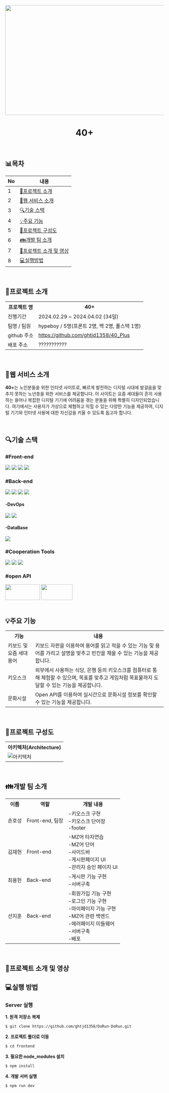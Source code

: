 <div align="center">
    <img src="https://github.com/ghtjd1358/40_Plus/assets/129839683/20b497dc-0976-4fcf-9a76-cceefd1888d1" width="800" height="350">
    <h1>40+</h1>
    <br/>
</div>
<h2>📊목차</h2>
<table>
    <thead>
        <tr>
            <th>No</th>
            <th>내용</th>
        </tr>
    </thead>
    <tbody>
        <tr>
            <td>1</td>
            <td><a href="#프로젝트-소개">💁프로젝트 소개</a></td>
        </tr>
       <tr>
            <td>2</td>
            <td><a href="#웹-서비스-소개">👷웹 서비스 소개</a></td>
        </tr>
       <tr>
            <td>3</td>
            <td><a href="#기술-스택">🔍기술 스택</a></td>
        </tr>
       <tr>
            <td>4</td>
            <td><a href="#주요-기능">💡주요 기능</a></td>
        </tr>
       <tr>
            <td>5</td>
            <td><a href="#프로젝트-구성도">📂프로젝트 구성도</a></td>
        </tr>
       <tr>
            <td>6</td>
            <td><a href="#개발-팀-소개">👪개발 팀 소개</a></td>
        </tr>
           <tr>
            <td>7</td>
            <td><a href="#프로젝트-소개-및-영상">📱프로젝트 소개 및 영상</a></td>
        </tr>
       <tr>
            <td>8</td>
            <td><a href="#실행-방법">💻실행방법</a></td>
        </tr>
    </tbody>
</table><br>

<h2>💁프로젝트 소개</h2>
<table>
  <tr>
    <th>프로젝트 명</th>
    <th>40+</th>
  </tr>
  <tr>
    <td>진행기간</td>
    <td>2024.02.29 ~ 2024.04.02 (34일)</td>
  </tr>
  <tr>
    <td>팀명 / 팀원</td>
    <td>hypeboy / 5명(프론트 2명, 백 2명, 풀스택 1명)</td>
  </tr>
  <tr>
    <td>github 주소</td>
    <td><a href="https://github.com/ghtjd1358/40_Plus">https://github.com/ghtjd1358/40_Plus</a></td>
  </tr>
  <tr>
    <td>배포 주소</td>
    <td>???????????</td>
  </tr>
</table><br>

<h2>👷웹 서비스 소개</h2>
<p>
 <strong>40+</strong>는 노인분들을 위한 인터넷 사이트로, 빠르게 발전하는 디지털 시대에 발걸음을 맞추지 못하는 노년층을 위한 서비스를 제공합니다. 이 사이트는 요즘 세대들이 흔히 사용하는 용어나 복잡한 디지털 기기에 어려움을 겪는 분들을 위해 특별히 디자인되었습니다. 여기에서는 사용자가 가상으로 체험하고 익힐 수 있는 다양한 기능을 제공하여, 디지털 기기와 인터넷 사용에 대한 자신감을 키울 수 있도록 돕고자 합니다.
</p><br>

<h2>🔍기술 스택</h2>

<h3>#Front-end</h3>
<div>
<img src="https://img.shields.io/badge/html5-E34F26?style=for-the-badge&logo=html5&logoColor=white">
<img src="https://img.shields.io/badge/css3-B4CA65?style=for-the-badge&logo=css3&logoColor=white">
<img src="https://img.shields.io/badge/javascript-F7DF1E?style=for-the-badge&logo=javascript&logoColor=white">
<img src="https://img.shields.io/badge/ejs-F7DF1E?style=for-the-badge&logo=ejs&logoColor=white">
</div>

<h3>#Back-end</h3>
<div>
    <img src="https://img.shields.io/badge/Nodejs-339933?style=for-the-badge&logo=Nodejs&logoColor=white">
    <img src="https://img.shields.io/badge/dotenv-ECD53F?style=for-the-badge&logo=dotenv&logoColor=white">
    <img src="https://img.shields.io/badge/axios-5A29E4?style=for-the-badge&logo=axios&logoColor=white">
    <img src="https://camo.githubusercontent.com/647be0ace0f0e732856a6544ad4180089524e42342be493bf4acaecb141f687e/68747470733a2f2f696d672e736869656c64732e696f2f62616467652f4a57542d3030303030302e7376673f7374796c653d666f722d7468652d6261646765266c6f676f3d6a736f6e776562746f6b656e73266c6f676f436f6c6f723d7768697465" data-canonical-src="https://img.shields.io/badge/JWT-000000.svg?style=for-the-badge&amp;logo=jsonwebtokens&amp;logoColor=white" style="max-width: 100%;">
</div>

<h4>-DevOps</h4>
<div>
    <img src="https://img.shields.io/badge/amazonec2-FF9900?style=for-the-badge&logo=amazonec2&logoColor=white">
    <img src="https://img.shields.io/badge/amazons3-569A31?style=for-the-badge&logo=amazons3&logoColor=white">
</div>

<h4>-DataBase</h4>
<div>
    <img src="https://img.shields.io/badge/mysql-4479A1?style=for-the-badge&logo=mysqly&logoColor=white">
</div>

<h3>#Cooperation Tools</h3>
<div>
    <img src="https://img.shields.io/badge/github-181717?style=for-the-badge&logo=github&logoColor=white">
    <img src="https://img.shields.io/badge/figma-F24E1E?style=for-the-badge&logo=figma&logoColor=white">
    <img src="https://img.shields.io/badge/notion-000000?style=for-the-badge&logo=notion&logoColor=white">
</div>

<h3>#open API</h3>
    <div>
    <a href="https://www.data4library.kr/themaDataL" target="_blank"><img src="https://github.com/ghtjd1358/40_Plus/assets/129839683/25093ebb-f08a-4bd0-b516-5b5ca031558e" width="110" height="50"></a>
     <a href="https://www.culture.go.kr/data/page/guide/openapiGuide.do" target="_blank"><img src="https://github.com/ghtjd1358/40_Plus/assets/129839683/2f2cd881-b13e-4b84-a9cb-bb64dcd07f80" width="100" height="50"></a>
    </div><br>


<h2>💡주요 기능</h2>
<table>
    <tr>
        <th>기능</th>
        <th>내용</th>
    </tr>
    <tr>
        <td>
            키보드 및 요즘 세대 용어
        </td>
        <td>
            키보드 자판을 이용하여 용어를 읽고 적을 수 있는 기능 및 용어를 가리고 설명을 맞추고 빈칸을 채울 수 있는 기능을 제공합니다.
        </td>
    </tr>
     <tr>
        <td>
           키오스크
        </td>
        <td>
            외부에서 사용하는 식당, 은행 등의 키오스크를 컴퓨터로 통해 체험할 수 있으며, 목표를 맞추고 게임처럼 목표물까지 도달할 수 있는 기능을 제공합니다.
        </td>
    </tr>
     <tr>
        <td>
            문화시설
        </td>
        <td>
            Open API를 이용하여 실시간으로 문화시설 정보를 확인할 수 있는 기능을 제공합니다.
        </td>
    </tr>
</table><br>

<h2>📂프로젝트 구성도</h2>
<table>
    <tr>
        <th>아키텍처(Architecture)</th>
    </tr>
    <tr>
        <td><img src="https://github.com/ghtjd1358/DoRun-DoRun/assets/129839683/df2d6017-4b70-4e0f-b2cb-2ac134221fc1" alt="아키텍처"></td>
    </tr>
</table><br>

<h2>👪개발 팀 소개</h2>
<!-- <table>
    <tr>
        <td><img src="" alt="손호성"></td>
        <td><img src="" alt="김재현"></td>
        <td><img src="" alt="최진"></td>
        <td><img src="" alt="최용헌"></td>
        <td><img src="" alt="선지훈"></td>
    </tr>
    <tr>
        <td>손호성(front-end, 팀장)</td>
        <td>김재현(front-end)</td>
        <td>최용헌(back-end)</td>
        <td>선지훈(back-end)</td>
        <td>최(full-stack)</td>
    </tr>
</table><br> -->

<table>
    <tr>
        <th>이름</th>
        <th>역할</th>
        <th>개발 내용</th>
    </tr>
    <tr>
        <td>손호성</td>
        <td>Front-end, 팀장</td>
        <td>
            -키오스크 구현<br>
            -키오스크 단어장<br>
            -footer<br>
        </td>
    </tr>
    <tr>
        <td>김재현</td>
        <td>Front-end</td>
        <td>
            -MZ어 타자연습<br>
            -MZ어 단어<br>
            -사이드바<br>
            -게시판페이지 UI<br>
            -관리자 승인 페이지 UI<br>
        </td>
    </tr>
     <tr>
        <td>최용헌</td>
        <td>Back-end</td>
        <td>
            -게시판 기능 구현<br>
            -서버구축<br>
        </td>
    </tr>
    <tr>
        <td>선지훈</td>
        <td>Back-end</td>
        <td>
            -회원가입 기능 구현<br>
            -로그인 기능 구현<br>
            -마이페이지 기능 구현<br>
            -MZ어 관련 백엔드<br>
            -에러페이지 미들웨어<br>
            -서버구축<br>
            -배포
        </td>
    </tr>
</table><br>

<h2>📱프로젝트 소개 및 영상</h2>
    

<h2>💻실행 방법</h2>

### Server 실행
**1. 원격 저장소 복제**
```bash
$ git clone https://github.com/ghtjd1358/DoRun-DoRun.git
```
**2. 프로젝트 폴더로 이동**
```bash
$ cd frontend
```
**3. 필요한 node_modules 설치**
```bash
$ npm install
```
**4. 개발 서버 실행**
```bash
$ npm run dev
```
